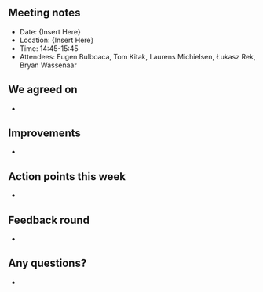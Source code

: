 ## Meeting notes

* Date: {Insert Here}
* Location: {Insert Here}
* Time: 14:45-15:45
* Attendees: Eugen Bulboaca, Tom Kitak, Laurens Michielsen, Łukasz Rek, Bryan Wassenaar

## We agreed on
* 

## Improvements
* 
## Action points this week
* 

## Feedback round
*

## Any questions?
* 
